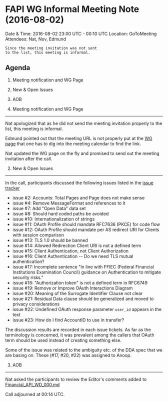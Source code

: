 FAPI WG Informal Meeting Note (2016-08-02)
=====================================
Date & Time: 2016-08-02 23:00 UTC - 00:10 UTC
Location: GoToMeeting 
Attendees: Nat, Nov, Edmund

    Since the meeting invitation was not sent 
    to the list, this meeting is informal. 

Agenda
-----------
1. Meeting notification and WG Page
2. New & Open Issues
3. AOB

1. Meeting notification and WG Page
---------------------------------------
Nat apologized that as he did not send the meeting 
invitation properly to the list, this meeting is 
informal. 

Edmund pointed out that the meeting URL is 
not properly put at the [WG page](https://openid.net/wg/fapi) that 
one has to dig into the meeting calendar to 
find the link. 

Nat updated the WG page on the fly and 
promised to send out the meeting invitation after the call. 

2. New & Open Issues
------------------------
In the call, participants discussed the following issues 
listed in the [issue tracker](https://bitbucket.org/openid/fapi/issues)

* issue #2: Accounts: Total Pages and Page does not make sense
* issue #4: Remove MessageFormat and references to it
* issue #7: Add "Open Data" data set
* issue #8: Should hard coded paths be avoided
* issue #10: Internationalization of strings
* issue #11: OAuth Profile should mandate RFC7636 (PKCE) for code flow
* issue #12: OAuth Profile should mandate per AS redirect URI for Clients with session comparison
* issue #13: TLS 1.0 should be banned
* issue #14: Allowed Redirection Client URI is not a defined term
* issue #15: Client Authentication, not Client Authorization
* issue #16: Client Authentication -- Do we need TLS mutual authentication?
* issue #17: Incomplete sentence "In line with FFIEC (Federal Financial Institutions Examination Council) guidance on Authentication to mitigate security risks."
* issue #18: "Authorization token" is not a defined term in RFC6749
* issue #19: Remove or Improve OAuth Interactions Diagram
* issue #20: Meaning of the Surrogate Identifier Clause not clear
* issue #21: Residual Data clause should be generalized and moved to privacy considerations
* issue #22: Undefined OAuth response parameter `user_id` appears in the text
* issue #23: How do I find AccountID to use in transfer?

The discussion results are recorded in each issue tickets. 
As far as the terminology is concerned, it was prevalent among the callers 
that OAuth term should be used instead of creating something else. 

Some of the issue was related to the ambiguity etc. of 
the DDA spec that we are basing on. These (#17, #20, #22) was 
assigned to Anoop. 

3. AOB
--------
Nat asked the participants to review the Editor's comments added 
to [Financial_API_WD_000.md](Financial_API_WD_000.md)

Call adjourned at 00:14 UTC.  


